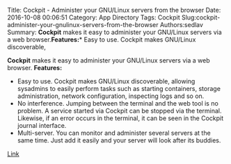 Title: Cockpit - Administer your GNU/Linux servers from the browser
Date: 2016-10-08 00:06:51
Category: App Directory
Tags: Cockpit
Slug:cockpit-administer-your-gnulinux-servers-from-the-browser
Authors:sedlav
Summary: **Cockpit** makes it easy to administer your GNU/Linux servers via a web browser.**Features:*** Easy to use. Cockpit makes GNU/Linux discoverable, 

**Cockpit** makes it easy to administer your GNU/Linux servers via a web browser.
**Features:**

* Easy to use. Cockpit makes GNU/Linux discoverable, allowing sysadmins to easily perform tasks such as starting containers, storage administration, network configuration, inspecting logs and so on.
* No interference. Jumping between the terminal and the web tool is no problem. A service started via Cockpit can be stopped via the terminal. Likewise, if an error occurs in the terminal, it can be seen in the Cockpit journal interface.
* Multi-server. You can monitor and administer several servers at the same time. Just add it easily and your server will look after its buddies.

[Link](http://cockpit-project.org/)
